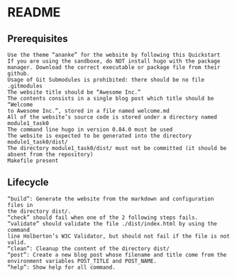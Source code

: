 # README

## Prerequisites

    Use the theme “ananke” for the website by following this Quickstart
    If you are using the sandboxe, do NOT install hugo with the package 
    manager. Download the correct executable or package file from their github.
    Usage of Git Submodules is prohibited: there should be no file 
    .gitmodules
    The website title should be “Awesome Inc.”
    The contents consists in a single blog post which title should be “Welcome 
    to Awesome Inc.”, stored in a file named welcome.md
    All of the website’s source code is stored under a directory named 
    module1_task0
    The command line hugo in version 0.84.0 must be used
    The website is expected to be generated into the directory module1_task0/dist/
    The directory module1_task0/dist/ must not be committed (it should be 
    absent from the repository)
    Makefile present

## Lifecycle

    “build”: Generate the website from the markdown and configuration files in 
    the directory dist/.
    “check” should fail when one of the 2 following steps fails.
    “validate” should validate the file ./dist/index.html by using the command 
    line Holberton’s W3C Validator, but should not fail if the file is not valid.
    “clean”: Cleanup the content of the directory dist/
    “post”: Create a new blog post whose filename and title come from the 
    environment variables POST_TITLE and POST_NAME.
    “help”: Show help for all command.

